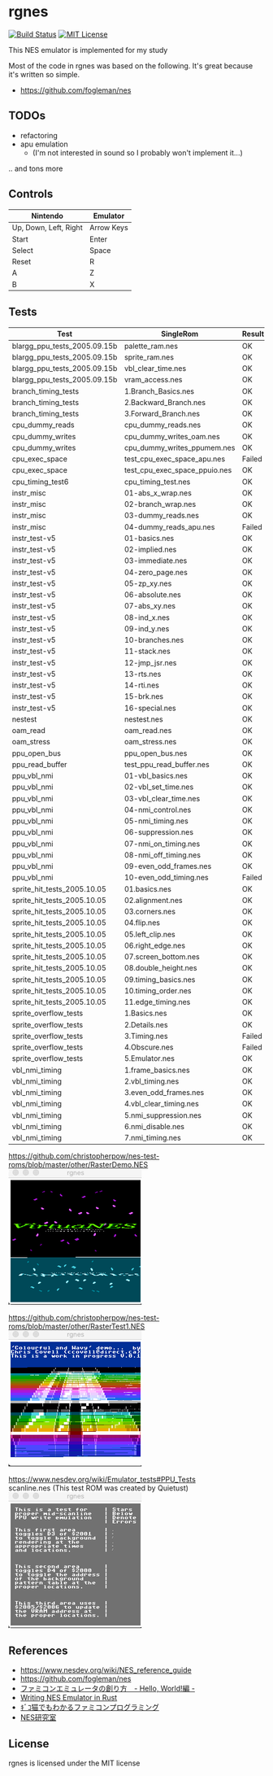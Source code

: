 # rgnes

[![Build Status](https://github.com/ichirin2501/rgnes/workflows/Test/badge.svg?branch=master)](https://github.com/ichirin2501/rgnes/actions)
[![MIT License](http://img.shields.io/badge/license-MIT-blue.svg?style=flat)](LICENSE)

This NES emulator is implemented for my study

Most of the code in rgnes was based on the following.
It's great because it's written so simple.

- https://github.com/fogleman/nes

## TODOs

- refactoring
- apu emulation
  - (I'm not interested in sound so I probably won't implement it...)

.. and tons more

## Controls

| Nintendo | Emulator |
| - | - |
| Up, Down, Left, Right	| Arrow Keys |
| Start | Enter |
| Select | Space |
| Reset | R |
| A | Z |
| B | X |

## Tests

| Test | SingleRom | Result |
| - | - | - |
| blargg_ppu_tests_2005.09.15b | palette_ram.nes | OK |
| blargg_ppu_tests_2005.09.15b | sprite_ram.nes  | OK |
| blargg_ppu_tests_2005.09.15b | vbl_clear_time.nes | OK |
| blargg_ppu_tests_2005.09.15b | vram_access.nes  | OK |
| branch_timing_tests | 1.Branch_Basics.nes | OK |
| branch_timing_tests | 2.Backward_Branch.nes | OK |
| branch_timing_tests | 3.Forward_Branch.nes  | OK |
| cpu_dummy_reads | cpu_dummy_reads.nes | OK |
| cpu_dummy_writes | cpu_dummy_writes_oam.nes | OK |
| cpu_dummy_writes | cpu_dummy_writes_ppumem.nes | OK |
| cpu_exec_space | test_cpu_exec_space_apu.nes | Failed |
| cpu_exec_space | test_cpu_exec_space_ppuio.nes | OK |
| cpu_timing_test6 | cpu_timing_test.nes | OK |
| instr_misc | 01-abs_x_wrap.nes | OK |
| instr_misc | 02-branch_wrap.nes | OK |
| instr_misc | 03-dummy_reads.nes | OK |
| instr_misc | 04-dummy_reads_apu.nes | Failed |
| instr_test-v5 | 01-basics.nes | OK |
| instr_test-v5 | 02-implied.nes | OK |
| instr_test-v5 | 03-immediate.nes | OK |
| instr_test-v5 | 04-zero_page.nes | OK |
| instr_test-v5 | 05-zp_xy.nes | OK |
| instr_test-v5 | 06-absolute.nes | OK |
| instr_test-v5 | 07-abs_xy.nes | OK |
| instr_test-v5 | 08-ind_x.nes | OK |
| instr_test-v5 | 09-ind_y.nes | OK |
| instr_test-v5 | 10-branches.nes | OK |
| instr_test-v5 | 11-stack.nes | OK |
| instr_test-v5 | 12-jmp_jsr.nes | OK |
| instr_test-v5 | 13-rts.nes | OK |
| instr_test-v5 | 14-rti.nes | OK |
| instr_test-v5 | 15-brk.nes | OK |
| instr_test-v5 | 16-special.nes | OK |
| nestest | nestest.nes | OK |
| oam_read | oam_read.nes | OK |
| oam_stress | oam_stress.nes | OK |
| ppu_open_bus | ppu_open_bus.nes | OK |
| ppu_read_buffer | test_ppu_read_buffer.nes | OK |
| ppu_vbl_nmi | 01-vbl_basics.nes | OK |
| ppu_vbl_nmi | 02-vbl_set_time.nes | OK |
| ppu_vbl_nmi | 03-vbl_clear_time.nes | OK |
| ppu_vbl_nmi | 04-nmi_control.nes  | OK |
| ppu_vbl_nmi | 05-nmi_timing.nes  | OK |
| ppu_vbl_nmi | 06-suppression.nes | OK |
| ppu_vbl_nmi | 07-nmi_on_timing.nes | OK |
| ppu_vbl_nmi | 08-nmi_off_timing.nes | OK |
| ppu_vbl_nmi | 09-even_odd_frames.nes | OK |
| ppu_vbl_nmi | 10-even_odd_timing.nes | Failed |
| sprite_hit_tests_2005.10.05 | 01.basics.nes | OK |
| sprite_hit_tests_2005.10.05 | 02.alignment.nes | OK |
| sprite_hit_tests_2005.10.05 | 03.corners.nes | OK |
| sprite_hit_tests_2005.10.05 | 04.flip.nes | OK |
| sprite_hit_tests_2005.10.05 | 05.left_clip.nes | OK |
| sprite_hit_tests_2005.10.05 | 06.right_edge.nes | OK |
| sprite_hit_tests_2005.10.05 | 07.screen_bottom.nes | OK |
| sprite_hit_tests_2005.10.05 | 08.double_height.nes | OK |
| sprite_hit_tests_2005.10.05 | 09.timing_basics.nes | OK |
| sprite_hit_tests_2005.10.05 | 10.timing_order.nes | OK |
| sprite_hit_tests_2005.10.05 | 11.edge_timing.nes | OK |
| sprite_overflow_tests | 1.Basics.nes | OK |
| sprite_overflow_tests | 2.Details.nes | OK |
| sprite_overflow_tests | 3.Timing.nes | Failed |
| sprite_overflow_tests | 4.Obscure.nes | Failed |
| sprite_overflow_tests | 5.Emulator.nes | OK |
| vbl_nmi_timing | 1.frame_basics.nes | OK |
| vbl_nmi_timing | 2.vbl_timing.nes | OK |
| vbl_nmi_timing | 3.even_odd_frames.nes | OK |
| vbl_nmi_timing | 4.vbl_clear_timing.nes | OK |
| vbl_nmi_timing | 5.nmi_suppression.nes | OK |
| vbl_nmi_timing | 6.nmi_disable.nes | OK |
| vbl_nmi_timing | 7.nmi_timing.nes | OK |

https://github.com/christopherpow/nes-test-roms/blob/master/other/RasterDemo.NES  
![RasterDemo.nes](/images/RasterDemo.gif)  

https://github.com/christopherpow/nes-test-roms/blob/master/other/RasterTest1.NES  
![RasterTest1.nes](/images/RasterTest1.gif)  

https://www.nesdev.org/wiki/Emulator_tests#PPU_Tests  
scanline.nes (This test ROM was created by Quietust)  
![scanline.nes](/images/scanline.gif)  

## References

- https://www.nesdev.org/wiki/NES_reference_guide
- https://github.com/fogleman/nes
- [ファミコンエミュレータの創り方　- Hello, World!編 -](https://qiita.com/bokuweb/items/1575337bef44ae82f4d3)
- [Writing NES Emulator in Rust](https://bugzmanov.github.io/nes_ebook/chapter_1.html)
- [ｷﾞｺ猫でもわかるファミコンプログラミング](http://gikofami.fc2web.com/index.html)
- [NES研究室](http://hp.vector.co.jp/authors/VA042397/nes/index.html)

## License
rgnes is licensed under the MIT license
